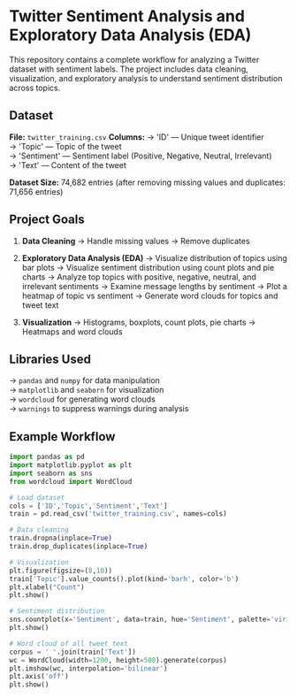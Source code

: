 # Twitter Sentiment Analysis and Exploratory Data Analysis (EDA)

This repository contains a complete workflow for analyzing a Twitter dataset with sentiment labels. 
The project includes data cleaning, visualization, and exploratory analysis to understand sentiment distribution across topics.


## Dataset

 **File:** `twitter_training.csv`
 **Columns:** 
  -> 'ID' — Unique tweet identifier  
  -> 'Topic' — Topic of the tweet  
  -> 'Sentiment' — Sentiment label (Positive, Negative, Neutral, Irrelevant)  
  -> 'Text' — Content of the tweet  

 **Dataset Size:** 74,682 entries (after removing missing values and duplicates: 71,656 entries)  


## Project Goals

1. **Data Cleaning**
   -> Handle missing values
   -> Remove duplicates

2. **Exploratory Data Analysis (EDA)**
   -> Visualize distribution of topics using bar plots
   -> Visualize sentiment distribution using count plots and pie charts
   -> Analyze top topics with positive, negative, neutral, and irrelevant sentiments
   -> Examine message lengths by sentiment
   -> Plot a heatmap of topic vs sentiment
   -> Generate word clouds for topics and tweet text

3. **Visualization**
   -> Histograms, boxplots, count plots, pie charts
   -> Heatmaps and word clouds

## Libraries Used

-> `pandas` and `numpy` for data manipulation  
-> `matplotlib` and `seaborn` for visualization  
-> `wordcloud` for generating word clouds  
-> `warnings` to suppress warnings during analysis  


## Example Workflow

```python
import pandas as pd
import matplotlib.pyplot as plt
import seaborn as sns
from wordcloud import WordCloud

# Load dataset
cols = ['ID','Topic','Sentiment','Text']
train = pd.read_csv('twitter_training.csv', names=cols)

# Data cleaning
train.dropna(inplace=True)
train.drop_duplicates(inplace=True)

# Visualization
plt.figure(figsize=(8,10))
train['Topic'].value_counts().plot(kind='barh', color='b')
plt.xlabel("Count")
plt.show()

# Sentiment distribution
sns.countplot(x='Sentiment', data=train, hue='Sentiment', palette='viridis')
plt.show()

# Word cloud of all tweet text
corpus = ' '.join(train['Text'])
wc = WordCloud(width=1200, height=500).generate(corpus)
plt.imshow(wc, interpolation='bilinear')
plt.axis('off')
plt.show()
